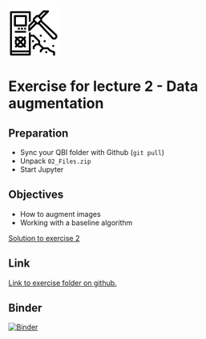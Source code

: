 ![](../../docs/figures/np_data_3132352_000000.png)
# Exercise for lecture 2 - Data augmentation

## Preparation
- Sync your QBI folder with Github (```git pull```)
- Unpack ```02_Files.zip```
- Start Jupyter

## Objectives
- How to augment images
- Working with a baseline algorithm

[Solution to exercise 2](https://github.com/ImagingLectures/Quantitative-Big-Imaging-2022/blob/main/Exercises/02-Augmentation/02-AugmentationExercise-Solution.ipynb)

## Link
[Link to exercise folder on github.](https://github.com/ImagingLectures/Quantitative-Big-Imaging-2022/tree/main/Exercises/02-Augmentation)

## Binder  
[![Binder](https://mybinder.org/badge_logo.svg)](https://mybinder.org/v2/gh/ImagingLectures/Quantitative-Big-Imaging-2022/HEAD?labpath=https%3A%2F%2Fgithub.com%2FImagingLectures%2FQuantitative-Big-Imaging-2022%2Fblob%2Fmain%2FExercises%2F01-Images%2FAssignment_01_Images.ipynb)
